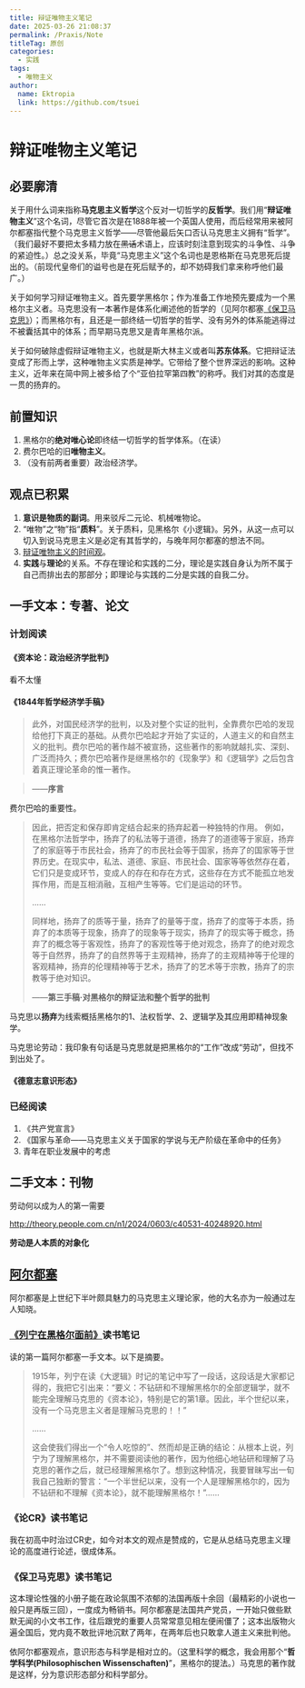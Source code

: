```yaml
---
title: 辩证唯物主义笔记
date: 2025-03-26 21:08:37
permalink: /Praxis/Note
titleTag: 原创
categories: 
  - 实践
tags: 
  - 唯物主义
author: 
  name: Ektropia
  link: https://github.com/tsuei
---
```


# 辩证唯物主义笔记
## 必要廓清
关于用什么词来指称**马克思主义哲学**这个反对一切哲学的**反哲学**。我们用“**辩证唯物主义**”这个名词，尽管它首次是在1888年被一个英国人使用，而后经常用来被阿尔都塞指代整个马克思主义哲学——尽管他最后矢口否认马克思主义拥有“哲学”。（我们最好不要把太多精力放在~~黑话~~术语上，应该时刻注意到现实的斗争性、斗争的紧迫性。）总之没关系，毕竟“马克思主义”这个名词也是恩格斯在马克思死后提出的。（前现代皇帝们的谥号也是在死后赋予的，却不妨碍我们拿来称呼他们最广。）

关于如何学习辩证唯物主义。首先要学黑格尔；作为准备工作地预先要成为一个黑格尔主义者。马克思没有一本著作是体系化阐述他的哲学的（见阿尔都塞[《保卫马克思》](https://www.marxists.org/chinese/althusser/1965/index.htm)）；而黑格尔有，且还是一部终结一切哲学的哲学、没有另外的体系能逃得过不被囊括其中的体系；而早期马克思又是青年黑格尔派。

关于如何破除虚假辩证唯物主义，也就是斯大林主义或者叫**苏东体系**。它把辩证法变成了形而上学，这种唯物主义实质是神学。它带给了整个世界深远的影响。这种主义，近年来在简中网上被多给了个“亚伯拉罕第四教”的称呼。我们对其的态度是一贯的扬弃的。

## 前置知识
1. 黑格尔的**绝对唯心论**即终结一切哲学的哲学体系。（在读）
2. 费尔巴哈的旧**唯物主义**。
3. （没有前两者重要）政治经济学。

## 观点已积累
1. **意识是物质的副词**。用来驳斥二元论、机械唯物论。
2. “唯物”之“物”指“**质料**”。关于质料，见黑格尔《小逻辑》。另外，从这一点可以切入到说马克思主义是必定有其哲学的，与晚年阿尔都塞的想法不同。
3. [辩证唯物主义的时间观](https://tsuei.github.io/Praxis/Time/)。
4. **实践**与**理论**的关系。不存在理论和实践的二分，理论是实践自身认为所不属于自己而排出去的那部分；即理论与实践的二分是实践的自我二分。


## 一手文本：专著、论文
### 计划阅读
#### 《资本论：政治经济学批判》

看不太懂

#### 《1844年哲学经济学手稿》

>此外，对国民经济学的批判，以及对整个实证的批判，全靠费尔巴哈的发现给他打下真正的基础。从费尔巴哈起才开始了实证的，人道主义的和自然主义的批判。费尔巴哈的著作越不被宣扬，这些著作的影响就越扎实、深刻、广泛而持久；费尔巴哈著作是继黑格尔的《现象学》和《逻辑学》之后包含着真正理论革命的惟一著作。

>——**序言**

费尔巴哈的重要性。

>因此，把否定和保存即肯定结合起来的扬弃起着一种独特的作用。
例如，在黑格尔法哲学中，扬弃了的私法等于道德，扬弃了的道德等于家庭，扬弃了的家庭等于市民社会，扬弃了的市民社会等于国家，扬弃了的国家等于世界历史。在现实中，私法、道德、家庭、市民社会、国家等等依然存在着，它们只是变成环节，变成人的存在和存在方式，这些存在方式不能孤立地发挥作用，而是互相消融，互相产生等等。它们是运动的环节。
>
>……
>
>同样地，扬弃了的质等于量，扬弃了的量等于度，扬弃了的度等于本质，扬弃了的本质等于现象，扬弃了的现象等于现实，扬弃了的现实等于概念，扬弃了的概念等于客观性，扬弃了的客观性等于绝对观念，扬弃了的绝对观念等于自然界，扬弃了的自然界等于主观精神，扬弃了的主观精神等于伦理的客观精神，扬弃的伦理精神等于艺术，扬弃了的艺术等于宗教，扬弃了的宗教等于绝对知识。
>
>——**第三手稿·对黑格尔的辩证法和整个哲学的批判**

马克思以**扬弃**为线索概括黑格尔的1、法权哲学、2、逻辑学及其应用即精神现象学。



马克思论劳动：我印象有句话是马克思就是把黑格尔的“工作”改成“劳动”，但找不到出处了。


#### 《德意志意识形态》

### 已经阅读
1. 《共产党宣言》
2. 《国家与革命——马克思主义关于国家的学说与无产阶级在革命中的任务》
3. 青年在职业发展中的考虑

## 二手文本：刊物
劳动何以成为人的第一需要

<http://theory.people.com.cn/n1/2024/0603/c40531-40248920.html>

**劳动是人本质的对象化**



## [阿尔都塞](https://www.marxists.org/chinese/althusser/index.htm)
阿尔都塞是上世纪下半叶颇具魅力的马克思主义理论家，他的大名亦为一般通过左人知晓。
### [《列宁在黑格尔面前》](https://www.marxists.org/chinese/althusser/mia-chinese-althusser-196804.htm)读书笔记
读的第一篇阿尔都塞一手文本。以下是摘要。
>1915年，列宁在读《大逻辑》时记的笔记中写了一段话，这段话是大家都记得的，我把它引出来：“要义：不钻研和不理解黑格尔的全部逻辑学，就不能完全理解马克思的《资本论》，特别是它的第1章。因此，半个世纪以来，没有一个马克思主义者是理解马克思的！！”
>
>……
>
>这会使我们得出一个“令人吃惊的”、然而却是正确的结论：从根本上说，列宁为了理解黑格尔，并不需要阅读他的著作，因为他细心地钻研和理解了马克思的著作之后，就已经理解黑格尔了。想到这种情况，我要冒昧写出一旬我自己独断的警言：“一个半世纪以来，没有一个人是理解黑格尔的，因为不钻研和不理解《资本论》，就不能理解黑格尔！”……

### 《论CR》读书笔记
我在初高中时治过CR史，如今对本文的观点是赞成的，它是从总结马克思主义理论的高度进行论述，很成体系。

### 《保卫马克思》读书笔记
这本理论性强的小册子能在政论氛围不浓郁的法国再版十余回（最精彩的小说也一般只是再版三回），一度成为畅销书。阿尔都塞是法国共产党员，一开始只做些默默无闻的小文书工作，往后跟党的重要人员常常意见相左便闹僵了；这本出版物火遍全国后，党内竟不敢批评地沉默了两年，在两年后也只敢拿人道主义来批判他。

依阿尔都塞观点，意识形态与科学是相对立的。（这里科学的概念，我会用那个“**哲学科学(Philosophischen Wissenschaften)**”，黑格尔的提法。）马克思的著作就是这样，分为意识形态部分和科学部分。
